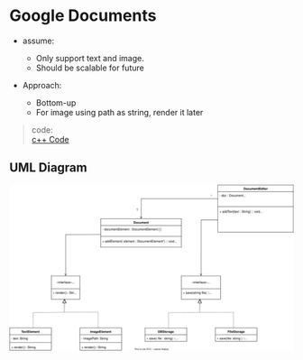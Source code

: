 # Google Documents

- assume:  
    - Only support text and image.  
    - Should be scalable for future  

- Approach:  
    - Bottom-up  
    - For image using path as string, render it later  

> code:  
[c++ Code](Cpp/googleDocs.cpp)

## UML Diagram 
![Google Docs UML Diagram](UML/googleDocs.drawio.svg)

